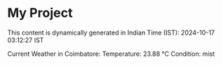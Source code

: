 # My Project

This content is dynamically generated in Indian Time (IST): 2024-10-17 03:12:27 IST


Current Weather in Coimbatore:
Temperature: 23.88 °C
Condition: mist
